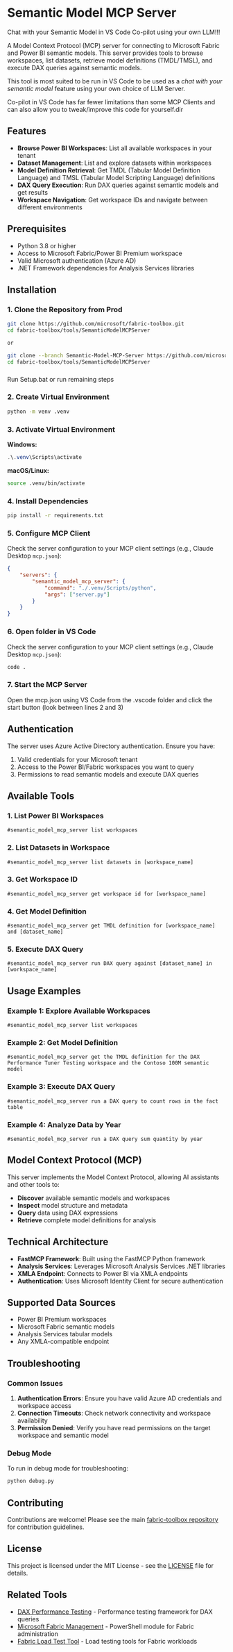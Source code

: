 # Semantic Model MCP Server

Chat with your Semantic Model in VS Code Co-pilot using your own LLM!!!

A Model Context Protocol (MCP) server for connecting to Microsoft Fabric and Power BI semantic models. This server provides tools to browse workspaces, list datasets, retrieve model definitions (TMDL/TMSL), and execute DAX queries against semantic models.

This tool is most suited to be run in VS Code to be used as a *chat with your semantic model* feature using your own choice of LLM Server.

Co-pilot in VS Code has far fewer limitations than some MCP Clients and can also allow you to tweak/improve this code for yourself.dir

## Features

- **Browse Power BI Workspaces**: List all available workspaces in your tenant
- **Dataset Management**: List and explore datasets within workspaces
- **Model Definition Retrieval**: Get TMDL (Tabular Model Definition Language) and TMSL (Tabular Model Scripting Language) definitions
- **DAX Query Execution**: Run DAX queries against semantic models and get results
- **Workspace Navigation**: Get workspace IDs and navigate between different environments

## Prerequisites

- Python 3.8 or higher
- Access to Microsoft Fabric/Power BI Premium workspace
- Valid Microsoft authentication (Azure AD)
- .NET Framework dependencies for Analysis Services libraries

## Installation

### 1. Clone the Repository from Prod

```bash
git clone https://github.com/microsoft/fabric-toolbox.git
cd fabric-toolbox/tools/SemanticModelMCPServer

or

git clone --branch Semantic-Model-MCP-Server https://github.com/microsoft/fabric-toolbox.git
cd fabric-toolbox/tools/SemanticModelMCPServer

```
###
Run Setup.bat or run remaining steps


### 2. Create Virtual Environment

```bash
python -m venv .venv
```

### 3. Activate Virtual Environment

**Windows:**
```powershell
.\.venv\Scripts\activate
```

**macOS/Linux:**
```bash
source .venv/bin/activate
```

### 4. Install Dependencies

```bash
pip install -r requirements.txt
```

### 5. Configure MCP Client

Check the server configuration to your MCP client settings (e.g., Claude Desktop `mcp.json`):

```json
{
    "servers": {
        "semantic_model_mcp_server": {
            "command": "./.venv/Scripts/python",
            "args": ["server.py"]
        }
    }
}
```

### 6. Open folder in VS Code

Check the server configuration to your MCP client settings (e.g., Claude Desktop `mcp.json`):

```bash
code .
```
### 7. Start the MCP Server

Open the mcp.json using VS Code from the .vscode folder and click the start button (look between lines 2 and 3)


## Authentication

The server uses Azure Active Directory authentication. Ensure you have:

1. Valid credentials for your Microsoft tenant
2. Access to the Power BI/Fabric workspaces you want to query
3. Permissions to read semantic models and execute DAX queries

## Available Tools

### 1. List Power BI Workspaces
```
#semantic_model_mcp_server list workspaces
```

### 2. List Datasets in Workspace
```
#semantic_model_mcp_server list datasets in [workspace_name]
```

### 3. Get Workspace ID
```
#semantic_model_mcp_server get workspace id for [workspace_name]
```

### 4. Get Model Definition
```
#semantic_model_mcp_server get TMDL definition for [workspace_name] and [dataset_name]
```

### 5. Execute DAX Query
```
#semantic_model_mcp_server run DAX query against [dataset_name] in [workspace_name]
```

## Usage Examples

### Example 1: Explore Available Workspaces
```
#semantic_model_mcp_server list workspaces
```

### Example 2: Get Model Definition
```
#semantic_model_mcp_server get the TMDL definition for the DAX Performance Tuner Testing workspace and the Contoso 100M semantic model
```

### Example 3: Execute DAX Query
```
#semantic_model_mcp_server run a DAX query to count rows in the fact table
```

### Example 4: Analyze Data by Year
```
#semantic_model_mcp_server run a DAX query sum quantity by year
```

## Model Context Protocol (MCP)

This server implements the Model Context Protocol, allowing AI assistants and other tools to:

- **Discover** available semantic models and workspaces
- **Inspect** model structure and metadata
- **Query** data using DAX expressions
- **Retrieve** complete model definitions for analysis

## Technical Architecture

- **FastMCP Framework**: Built using the FastMCP Python framework
- **Analysis Services**: Leverages Microsoft Analysis Services .NET libraries
- **XMLA Endpoint**: Connects to Power BI via XMLA endpoints
- **Authentication**: Uses Microsoft Identity Client for secure authentication

## Supported Data Sources

- Power BI Premium workspaces
- Microsoft Fabric semantic models
- Analysis Services tabular models
- Any XMLA-compatible endpoint

## Troubleshooting

### Common Issues

1. **Authentication Errors**: Ensure you have valid Azure AD credentials and workspace access
2. **Connection Timeouts**: Check network connectivity and workspace availability
3. **Permission Denied**: Verify you have read permissions on the target workspace and semantic model

### Debug Mode

To run in debug mode for troubleshooting:

```bash
python debug.py
```

## Contributing

Contributions are welcome! Please see the main [fabric-toolbox repository](https://github.com/microsoft/fabric-toolbox) for contribution guidelines.

## License

This project is licensed under the MIT License - see the [LICENSE](../../LICENSE) file for details.

## Related Tools

- [DAX Performance Testing](../DAXPerformanceTesting/) - Performance testing framework for DAX queries
- [Microsoft Fabric Management](../MicrosoftFabricMgmt/) - PowerShell module for Fabric administration
- [Fabric Load Test Tool](../FabricLoadTestTool/) - Load testing tools for Fabric workloads
